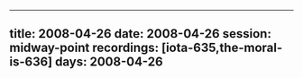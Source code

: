 
---
title: 2008-04-26
date:  2008-04-26
session: midway-point
recordings: [iota-635,the-moral-is-636]
days: 2008-04-26
---
